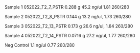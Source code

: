 Sample 1
	052022_T2_7_PSTR
	 0.288 g
	45.2 ng/ul
	1.81 260/280
	  
Sample 2
	052022_T2_8_PSTR
	 0.144 g
	13.2 ng/ul, 
	1.73 260/280
	
Sample 3
	052022_T2_13_PSTR
	 0.173 g
	 26.6 ng/ul, 
	1.84 260/280
	
Sample 4
	052022_T2_14_PSTR
	 0.0716 g
	 27.2 ng/ul, 
	1.77 260/280

Neg Control
	1.1 ng/ul
	0.77 260/280